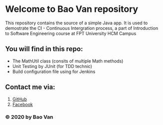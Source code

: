 # Welcome to Bao Van repository
This repository contains the source of a simple Java app. It is used to demostrate the CI - Continuous Intergration process, a part of Introduction to Software Engineering course at FPT University HCM Campus

## You will find in this repo:
* The MathUtil class (consits of multiple Math methods)
* Unit Testing by JUnit (for TDD technic)
* Build configuration file using for Jenkins

## Contact me via:
1. [GitHub](http://github.com)
2. [Facebook](http://facebook.com)

### © 2020 by Bao Van
